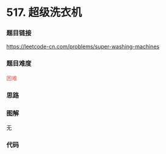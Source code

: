 # 517. 超级洗衣机

### 题目链接

https://leetcode-cn.com/problems/super-washing-machines

### 题目难度

<font color=#D9534F>困难</font>

### 思路



### 图解

无

### 代码

```python
```